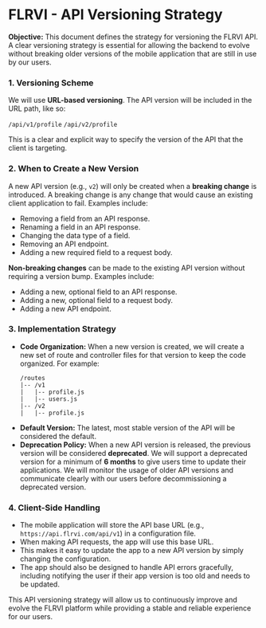 # FLRVI - API Versioning Strategy

**Objective:** This document defines the strategy for versioning the FLRVI API. A clear versioning strategy is essential for allowing the backend to evolve without breaking older versions of the mobile application that are still in use by our users.

### 1. Versioning Scheme

We will use **URL-based versioning**. The API version will be included in the URL path, like so:

`/api/v1/profile`
`/api/v2/profile`

This is a clear and explicit way to specify the version of the API that the client is targeting.

### 2. When to Create a New Version

A new API version (e.g., `v2`) will only be created when a **breaking change** is introduced. A breaking change is any change that would cause an existing client application to fail. Examples include:

*   Removing a field from an API response.
*   Renaming a field in an API response.
*   Changing the data type of a field.
*   Removing an API endpoint.
*   Adding a new required field to a request body.

**Non-breaking changes** can be made to the existing API version without requiring a version bump. Examples include:

*   Adding a new, optional field to an API response.
*   Adding a new, optional field to a request body.
*   Adding a new API endpoint.

### 3. Implementation Strategy

*   **Code Organization:** When a new version is created, we will create a new set of route and controller files for that version to keep the code organized. For example:
    ```
    /routes
    |-- /v1
    |   |-- profile.js
    |   |-- users.js
    |-- /v2
    |   |-- profile.js
    ```
*   **Default Version:** The latest, most stable version of the API will be considered the default.
*   **Deprecation Policy:** When a new API version is released, the previous version will be considered **deprecated**. We will support a deprecated version for a minimum of **6 months** to give users time to update their applications. We will monitor the usage of older API versions and communicate clearly with our users before decommissioning a deprecated version.

### 4. Client-Side Handling

*   The mobile application will store the API base URL (e.g., `https://api.flrvi.com/api/v1`) in a configuration file.
*   When making API requests, the app will use this base URL.
*   This makes it easy to update the app to a new API version by simply changing the configuration.
*   The app should also be designed to handle API errors gracefully, including notifying the user if their app version is too old and needs to be updated.

This API versioning strategy will allow us to continuously improve and evolve the FLRVI platform while providing a stable and reliable experience for our users.
